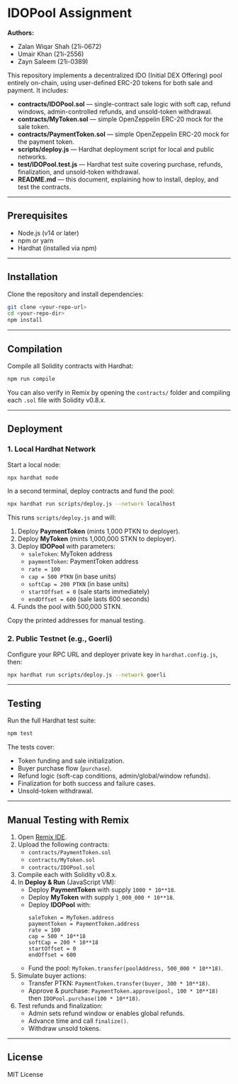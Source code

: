# IDOPool Assignment

**Authors:**
- Zalan Wiqar Shah (21i-0672)
- Umair Khan (21i-2556)
- Zayn Saleem (21i-0389)

This repository implements a decentralized IDO (Initial DEX Offering) pool entirely on-chain, using user-defined ERC-20 tokens for both sale and payment. It includes:

- **contracts/IDOPool.sol** — single-contract sale logic with soft cap, refund windows, admin-controlled refunds, and unsold-token withdrawal.
- **contracts/MyToken.sol** — simple OpenZeppelin ERC-20 mock for the sale token.
- **contracts/PaymentToken.sol** — simple OpenZeppelin ERC-20 mock for the payment token.
- **scripts/deploy.js** — Hardhat deployment script for local and public networks.
- **test/IDOPool.test.js** — Hardhat test suite covering purchase, refunds, finalization, and unsold-token withdrawal.
- **README.md** — this document, explaining how to install, deploy, and test the contracts.

---

## Prerequisites

- Node.js (v14 or later)
- npm or yarn
- Hardhat (installed via npm)

---

## Installation

Clone the repository and install dependencies:

```bash
git clone <your-repo-url>
cd <your-repo-dir>
npm install
```

---

## Compilation

Compile all Solidity contracts with Hardhat:

```bash
npm run compile
```

You can also verify in Remix by opening the `contracts/` folder and compiling each `.sol` file with Solidity v0.8.x.

---

## Deployment

### 1. Local Hardhat Network

Start a local node:

```bash
npx hardhat node
```

In a second terminal, deploy contracts and fund the pool:

```bash
npx hardhat run scripts/deploy.js --network localhost
```

This runs `scripts/deploy.js` and will:

1. Deploy **PaymentToken** (mints 1,000 PTKN to deployer).
2. Deploy **MyToken** (mints 1,000,000 STKN to deployer).
3. Deploy **IDOPool** with parameters:
   - `saleToken`: MyToken address
   - `paymentToken`: PaymentToken address
   - `rate = 100`
   - `cap = 500 PTKN` (in base units)
   - `softCap = 200 PTKN` (in base units)
   - `startOffset = 0` (sale starts immediately)
   - `endOffset = 600` (sale lasts 600 seconds)
4. Funds the pool with 500,000 STKN.

Copy the printed addresses for manual testing.

### 2. Public Testnet (e.g., Goerli)

Configure your RPC URL and deployer private key in `hardhat.config.js`, then:

```bash
npx hardhat run scripts/deploy.js --network goerli
```

---

## Testing

Run the full Hardhat test suite:

```bash
npm test
```

The tests cover:

- Token funding and sale initialization.
- Buyer purchase flow (`purchase`).
- Refund logic (soft-cap conditions, admin/global/window refunds).
- Finalization for both success and failure cases.
- Unsold-token withdrawal.

---

## Manual Testing with Remix

1. Open [Remix IDE](https://remix.ethereum.org).
2. Upload the following contracts:
   - `contracts/PaymentToken.sol`
   - `contracts/MyToken.sol`
   - `contracts/IDOPool.sol`
3. Compile each with Solidity v0.8.x.
4. In **Deploy & Run** (JavaScript VM):
   - Deploy **PaymentToken** with supply `1000 * 10**18`.
   - Deploy **MyToken** with supply `1_000_000 * 10**18`.
   - Deploy **IDOPool** with:
     ```text
     saleToken = MyToken.address
     paymentToken = PaymentToken.address
     rate = 100
     cap = 500 * 10**18
     softCap = 200 * 10**18
     startOffset = 0
     endOffset = 600
     ```
   - Fund the pool: `MyToken.transfer(poolAddress, 500_000 * 10**18)`.
5. Simulate buyer actions:
   - Transfer PTKN: `PaymentToken.transfer(buyer, 300 * 10**18)`.
   - Approve & purchase: `PaymentToken.approve(pool, 100 * 10**18)` then `IDOPool.purchase(100 * 10**18)`.
6. Test refunds and finalization:
   - Admin sets refund window or enables global refunds.
   - Advance time and call `finalize()`.
   - Withdraw unsold tokens.

---

## License

MIT License